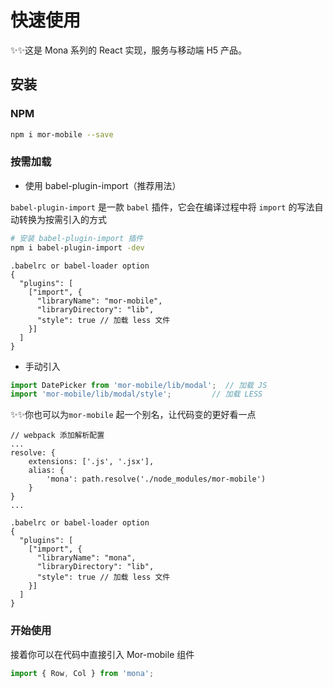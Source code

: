 # 快速使用

✨✨这是 Mona 系列的 React 实现，服务与移动端 H5 产品。

## 安装

### NPM

```bash
npm i mor-mobile --save
```

### 按需加载

- 使用 babel-plugin-import（推荐用法）

`babel-plugin-import` 是一款 `babel` 插件，它会在编译过程中将 `import` 的写法自动转换为按需引入的方式

```bash
# 安装 babel-plugin-import 插件
npm i babel-plugin-import -dev
```

```
.babelrc or babel-loader option
{
  "plugins": [
    ["import", {
      "libraryName": "mor-mobile",
      "libraryDirectory": "lib",
      "style": true // 加载 less 文件
    }]
  ]
}
```

- 手动引入

```js
import DatePicker from 'mor-mobile/lib/modal';  // 加载 JS
import 'mor-mobile/lib/modal/style';         // 加载 LESS
```

✨✨你也可以为`mor-mobile` 起一个别名，让代码变的更好看一点

```
// webpack 添加解析配置
...
resolve: {
	extensions: ['.js', '.jsx'],
	alias: {
		'mona': path.resolve('./node_modules/mor-mobile')
	}
}
...
```
```
.babelrc or babel-loader option
{
  "plugins": [
    ["import", {
      "libraryName": "mona",
      "libraryDirectory": "lib",
      "style": true // 加载 less 文件
    }]
  ]
}
```

### 开始使用
接着你可以在代码中直接引入 Mor-mobile 组件

```js
import { Row, Col } from 'mona';
```

